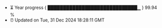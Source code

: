 - ⏳ Year progress { █████████████████████████████▁ } 99.94 %
- ⏰ Updated on Tue, 31 Dec 2024 18:28:11 GMT

